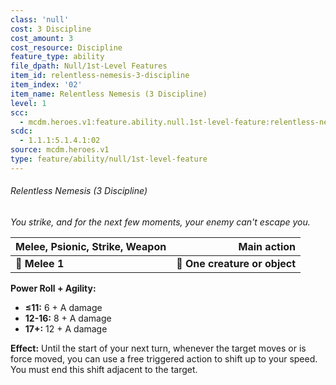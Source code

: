 ```yaml
---
class: 'null'
cost: 3 Discipline
cost_amount: 3
cost_resource: Discipline
feature_type: ability
file_dpath: Null/1st-Level Features
item_id: relentless-nemesis-3-discipline
item_index: '02'
item_name: Relentless Nemesis (3 Discipline)
level: 1
scc:
  - mcdm.heroes.v1:feature.ability.null.1st-level-feature:relentless-nemesis-3-discipline
scdc:
  - 1.1.1:5.1.4.1:02
source: mcdm.heroes.v1
type: feature/ability/null/1st-level-feature
---
```


###### Relentless Nemesis (3 Discipline)

*You strike, and for the next few moments, your enemy can't escape you.*

| **Melee, Psionic, Strike, Weapon** |               **Main action** |
| ---------------------------------- | ----------------------------: |
| **📏 Melee 1**                     | **🎯 One creature or object** |

**Power Roll + Agility:**

- **≤11:** 6 + A damage
- **12-16:** 8 + A damage
- **17+:** 12 + A damage

**Effect:** Until the start of your next turn, whenever the target moves or is force moved, you can use a free triggered action to shift up to your speed. You must end this shift adjacent to the target.
